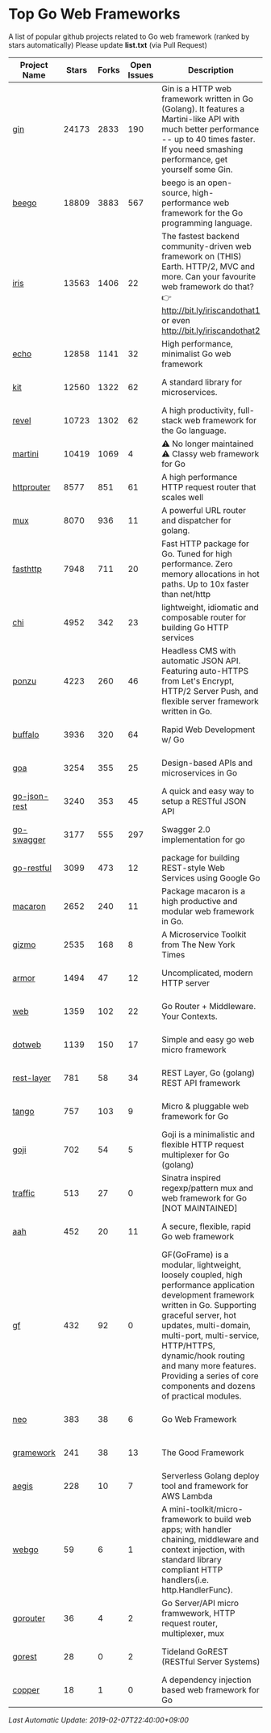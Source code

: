# Top Go Web Frameworks
A list of popular github projects related to Go web framework (ranked by stars automatically)
Please update **list.txt** (via Pull Request)

| Project Name | Stars | Forks | Open Issues | Description | Last Commit |
| ------------ | ----- | ----- | ----------- | ----------- | ----------- |
| [gin](https://github.com/gin-gonic/gin) | 24173 | 2833 | 190 | Gin is a HTTP web framework written in Go (Golang). It features a Martini-like API with much better performance -- up to 40 times faster. If you need smashing performance, get yourself some Gin. | 2019-02-04 01:27:00 |
| [beego](https://github.com/astaxie/beego) | 18809 | 3883 | 567 | beego is an open-source, high-performance web framework for the Go programming language. | 2019-02-04 03:26:42 |
| [iris](https://github.com/kataras/iris) | 13563 | 1406 | 22 | The fastest backend community-driven web framework on (THIS) Earth. HTTP/2, MVC and more. Can your favourite web framework do that? 👉 http://bit.ly/iriscandothat1 or even http://bit.ly/iriscandothat2 | 2019-01-16 20:46:35 |
| [echo](https://github.com/labstack/echo) | 12858 | 1141 | 32 | High performance, minimalist Go web framework | 2019-02-01 14:33:56 |
| [kit](https://github.com/go-kit/kit) | 12560 | 1322 | 62 | A standard library for microservices. | 2019-02-05 19:34:09 |
| [revel](https://github.com/revel/revel) | 10723 | 1302 | 62 | A high productivity, full-stack web framework for the Go language. | 2018-10-30 13:23:52 |
| [martini](https://github.com/go-martini/martini) | 10419 | 1069 | 4 | ⚠️ No longer maintained ⚠️  Classy web framework for Go | 2017-01-21 21:58:54 |
| [httprouter](https://github.com/julienschmidt/httprouter) | 8577 | 851 | 61 | A high performance HTTP request router that scales well | 2018-10-21 22:38:31 |
| [mux](https://github.com/gorilla/mux) | 8070 | 936 | 11 | A powerful URL router and dispatcher for golang. | 2019-01-25 16:05:53 |
| [fasthttp](https://github.com/valyala/fasthttp) | 7948 | 711 | 20 | Fast HTTP package for Go. Tuned for high performance. Zero memory allocations in hot paths. Up to 10x faster than net/http | 2019-02-06 09:36:43 |
| [chi](https://github.com/go-chi/chi) | 4952 | 342 | 23 | lightweight, idiomatic and composable router for building Go HTTP services | 2019-01-17 22:35:40 |
| [ponzu](https://github.com/ponzu-cms/ponzu) | 4223 | 260 | 46 | Headless CMS with automatic JSON API. Featuring auto-HTTPS from Let's Encrypt, HTTP/2 Server Push, and flexible server framework written in Go. | 2019-01-01 23:07:04 |
| [buffalo](https://github.com/gobuffalo/buffalo) | 3936 | 320 | 64 | Rapid Web Development w/ Go | 2019-01-31 16:10:40 |
| [goa](https://github.com/goadesign/goa) | 3254 | 355 | 25 | Design-based APIs and microservices in Go | 2019-01-28 06:34:46 |
| [go-json-rest](https://github.com/ant0ine/go-json-rest) | 3240 | 353 | 45 | A quick and easy way to setup a RESTful JSON API | 2017-09-13 04:12:08 |
| [go-swagger](https://github.com/go-swagger/go-swagger) | 3177 | 555 | 297 | Swagger 2.0 implementation for go | 2019-02-06 17:08:14 |
| [go-restful](https://github.com/emicklei/go-restful) | 3099 | 473 | 12 | package for building REST-style Web Services using Google Go | 2019-01-22 09:43:22 |
| [macaron](https://github.com/go-macaron/macaron) | 2652 | 240 | 11 | Package macaron is a high productive and modular web framework in Go. | 2018-12-17 00:30:54 |
| [gizmo](https://github.com/NYTimes/gizmo) | 2535 | 168 | 8 | A Microservice Toolkit from The New York Times | 2019-02-05 22:17:49 |
| [armor](https://github.com/labstack/armor) | 1494 | 47 | 12 | Uncomplicated, modern HTTP server | 2018-11-23 06:42:51 |
| [web](https://github.com/gocraft/web) | 1359 | 102 | 22 | Go Router + Middleware. Your Contexts. | 2017-09-25 13:59:45 |
| [dotweb](https://github.com/devfeel/dotweb) | 1139 | 150 | 17 | Simple and easy go web micro framework | 2019-02-02 07:09:08 |
| [rest-layer](https://github.com/rs/rest-layer) | 781 | 58 | 34 | REST Layer, Go (golang) REST API framework | 2019-01-21 22:08:15 |
| [tango](https://github.com/lunny/tango) | 757 | 103 | 9 | Micro & pluggable web framework for Go | 2019-01-25 09:50:54 |
| [goji](https://github.com/goji/goji) | 702 | 54 | 5 | Goji is a minimalistic and flexible HTTP request multiplexer for Go (golang) | 2019-01-26 23:58:29 |
| [traffic](https://github.com/gravityblast/traffic) | 513 | 27 | 0 | Sinatra inspired regexp/pattern mux and web framework for Go [NOT MAINTAINED] | 2015-11-26 21:31:07 |
| [aah](https://github.com/go-aah/aah) | 452 | 20 | 11 | A secure, flexible, rapid Go web framework | 2019-02-07 07:01:22 |
| [gf](https://github.com/gogf/gf) | 432 | 92 | 0 | GF(GoFrame) is a modular, lightweight, loosely coupled, high performance application development framework written in Go. Supporting graceful server, hot updates, multi-domain, multi-port, multi-service, HTTP/HTTPS, dynamic/hook routing and many more features. Providing a series of core components and dozens of practical modules. | 2019-02-03 13:41:32 |
| [neo](https://github.com/ivpusic/neo) | 383 | 38 | 6 | Go Web Framework | 2017-08-14 23:54:31 |
| [gramework](https://github.com/gramework/gramework) | 241 | 38 | 13 | The Good Framework | 2019-02-03 01:24:39 |
| [aegis](https://github.com/tmaiaroto/aegis) | 228 | 10 | 7 | Serverless Golang deploy tool and framework for AWS Lambda | 2018-07-08 06:00:55 |
| [webgo](https://github.com/bnkamalesh/webgo) | 59 | 6 | 1 | A mini-toolkit/micro-framework to build web apps; with handler chaining, middleware and context injection, with standard library compliant HTTP handlers(i.e. http.HandlerFunc). | 2019-01-12 08:32:05 |
| [gorouter](https://github.com/vardius/gorouter) | 36 | 4 | 2 | Go Server/API micro framwework, HTTP request router, multiplexer, mux | 2019-02-05 10:12:48 |
| [gorest](https://github.com/tideland/gorest) | 28 | 0 | 2 | Tideland GoREST (RESTful Server Systems) | 2017-11-10 13:00:37 |
| [copper](https://github.com/tusharsoni/copper) | 18 | 1 | 0 | A dependency injection based web framework for Go | 2019-01-31 03:46:18 |

*Last Automatic Update: 2019-02-07T22:40:00+09:00*